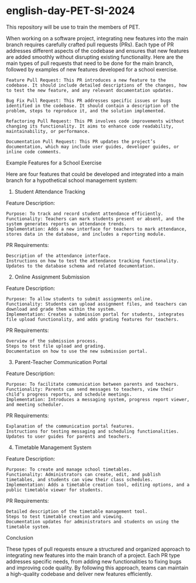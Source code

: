 # english-day-PET-SI-2024
This repository will be use to train the members of PET.

When working on a software project, integrating new features into the main branch requires carefully crafted pull requests (PRs). Each type of PR addresses different aspects of the codebase and ensures that new features are added smoothly without disrupting existing functionality. Here are the main types of pull requests that need to be done for the main branch, followed by examples of new features developed for a school exercise.

    Feature Pull Request: This PR introduces a new feature to the codebase. It should include detailed descriptions of the changes, how to test the new feature, and any relevant documentation updates.

    Bug Fix Pull Request: This PR addresses specific issues or bugs identified in the codebase. It should contain a description of the problem, steps to reproduce it, and the solution implemented.

    Refactoring Pull Request: This PR involves code improvements without changing its functionality. It aims to enhance code readability, maintainability, or performance.

    Documentation Pull Request: This PR updates the project’s documentation, which may include user guides, developer guides, or inline code comments.

Example Features for a School Exercise

Here are four features that could be developed and integrated into a main branch for a hypothetical school management system:
1. Student Attendance Tracking

Feature Description:

    Purpose: To track and record student attendance efficiently.
    Functionality: Teachers can mark students present or absent, and the system generates reports on attendance trends.
    Implementation: Adds a new interface for teachers to mark attendance, stores data in the database, and includes a reporting module.

PR Requirements:

    Description of the attendance interface.
    Instructions on how to test the attendance tracking functionality.
    Updates to the database schema and related documentation.

2. Online Assignment Submission

Feature Description:

    Purpose: To allow students to submit assignments online.
    Functionality: Students can upload assignment files, and teachers can download and grade them within the system.
    Implementation: Creates a submission portal for students, integrates file upload functionality, and adds grading features for teachers.

PR Requirements:

    Overview of the submission process.
    Steps to test file upload and grading.
    Documentation on how to use the new submission portal.

3. Parent-Teacher Communication Portal

Feature Description:

    Purpose: To facilitate communication between parents and teachers.
    Functionality: Parents can send messages to teachers, view their child’s progress reports, and schedule meetings.
    Implementation: Introduces a messaging system, progress report viewer, and meeting scheduler.

PR Requirements:

    Explanation of the communication portal features.
    Instructions for testing messaging and scheduling functionalities.
    Updates to user guides for parents and teachers.

4. Timetable Management System

Feature Description:

    Purpose: To create and manage school timetables.
    Functionality: Administrators can create, edit, and publish timetables, and students can view their class schedules.
    Implementation: Adds a timetable creation tool, editing options, and a public timetable viewer for students.

PR Requirements:

    Detailed description of the timetable management tool.
    Steps to test timetable creation and viewing.
    Documentation updates for administrators and students on using the timetable system.

Conclusion

These types of pull requests ensure a structured and organized approach to integrating new features into the main branch of a project. Each PR type addresses specific needs, from adding new functionalities to fixing bugs and improving code quality. By following this approach, teams can maintain a high-quality codebase and deliver new features efficiently.
